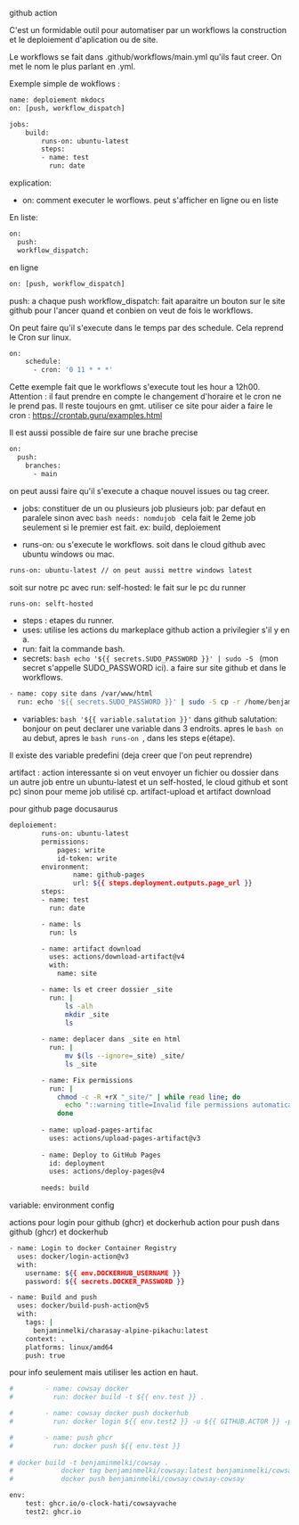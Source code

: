 github action

C'est un formidable outil pour automatiser par un workflows la construction et le deploiement d'aplication ou de site.

Le workflows se fait dans .github/workflows/main.yml qu'ils faut creer. On met le nom le plus parlant en .yml.

Exemple simple de wokflows :

```bash
name: deploiement mkdocs
on: [push, workflow_dispatch]

jobs:
    build:
        runs-on: ubuntu-latest
        steps:
        - name: test
          run: date
```

explication:
- on: comment executer le worflows. peut s'afficher en ligne ou en liste

En liste:

```bash
on:
  push:
  workflow_dispatch:
```
en ligne 

```bash
on: [push, workflow_dispatch]
```

push: a chaque push
workflow_dispatch: fait aparaitre un bouton sur le site github pour l'ancer quand et                          conbien on veut de fois le workflows.

On peut faire qu'il s'execute dans le temps par des schedule. Cela reprend le Cron sur linux.

```bash
on:
    schedule:
      - cron: '0 11 * * *'
```

Cette exemple fait que le workflows s'execute tout les hour a 12h00. 
Attention : il faut prendre en compte le changement d'horaire et le cron ne le prend pas. Il reste toujours en gmt.
utiliser ce site pour aider a faire le cron : https://crontab.guru/examples.html

Il est aussi possible de faire sur une brache precise

```bash
on:
  push:
    branches:
      - main
```
on peut aussi faire qu'il s'execute a chaque nouvel issues ou tag creer.

- jobs: constituer de un ou plusieurs job 
     plusieurs job: par defaut en paralele sinon avec ```bash needs: nomdujob ``` cela fait le 2eme job seulement si le premier est fait. 
     ex: build, deploiement

- runs-on: ou s'execute le workflows.
  soit dans le cloud github avec ubuntu windows ou mac.

```bash
runs-on: ubuntu-latest // on peut aussi mettre windows latest 
```

soit sur notre pc avec run: self-hosted: le fait sur le pc du runner

```bash
runs-on: selft-hosted
```

- steps : etapes du runner.
- uses: utilise les actions du markeplace github action a privilegier s'il y en a.
- run: fait la commande bash.
- secrets: ```bash echo '${{ secrets.SUDO_PASSWORD }}' | sudo -S ``` (mon secret s'appelle SUDO_PASSWORD ici). a faire sur site github et dans le workflows.

```bash
- name: copy site dans /var/www/html
  run: echo '${{ secrets.SUDO_PASSWORD }}' | sudo -S cp -r /home/benjamin/site/* /var/www/html
```

- variables: ```bash '${{ variable.salutation }}'``` dans github salutation: bonjour
 on peut declarer une variable dans 3 endroits. apres le ```bash on ``` au debut, apres le ```bash runs-on ```, dans les steps e(étape). 

Il existe des variable predefini (deja creer que l'on peut reprendre)

artifact : action interessante si on veut envoyer un fichier ou dossier dans un autre job entre un ubuntu-latest et un self-hosted, le cloud github et sont pc) sinon pour meme job utilisé cp.
artifact-upload et artifact download

pour github page docusaurus

```bash
deploiement:
        runs-on: ubuntu-latest
        permissions:
            pages: write     
            id-token: write 
        environment:
                name: github-pages
                url: ${{ steps.deployment.outputs.page_url }}
        steps:
        - name: test
          run: date

        - name: ls
          run: ls

        - name: artifact download
          uses: actions/download-artifact@v4
          with: 
            name: site

        - name: ls et creer dossier _site
          run: |
              ls -alh
              mkdir _site
              ls
  
        - name: deplacer dans _site en html
          run: |          
              mv $(ls --ignore=_site) _site/
              ls _site

        - name: Fix permissions
          run: |
            chmod -c -R +rX "_site/" | while read line; do
              echo "::warning title=Invalid file permissions automatically fixed::$line"
            done
    
        - name: upload-pages-artifac
          uses: actions/upload-pages-artifact@v3 
              
        - name: Deploy to GitHub Pages
          id: deployment
          uses: actions/deploy-pages@v4
            
        needs: build
```
variable:
environment
config

actions pour login pour github (ghcr) et dockerhub
action pour push dans github (ghcr) et dockerhub

```bash
- name: Login to docker Container Registry
  uses: docker/login-action@v3
  with:
    username: ${{ env.DOCKERHUB_USERNAME }}
    password: ${{ secrets.DOCKER_PASSWORD }}

- name: Build and push
  uses: docker/build-push-action@v5
  with:
    tags: |
      benjaminmelki/charasay-alpine-pikachu:latest
    context: .
    platforms: linux/amd64
    push: true
```

pour info seulement mais utiliser les action en haut.

```bash
#        - name: cowsay docker
#          run: docker build -t ${{ env.test }} .

#        - name: cowsay docker push dockerhub
#          run: docker login ${{ env.test2 }} -u ${{ GITHUB.ACTOR }} -p ${{ secrets.GITHUB_TOKEN }}

#        - name: push ghcr       
#          run: docker push ${{ env.test }}
        
# docker build -t benjaminmelki/cowsay .
#            docker tag benjaminmelki/cowsay:latest benjaminmelki/cowsay:cowsay-cowsay
#            docker push benjaminmelki/cowsay:cowsay-cowsay
```

```bash
env:
    test: ghcr.io/o-clock-hati/cowsayvache
    test2: ghcr.io
```